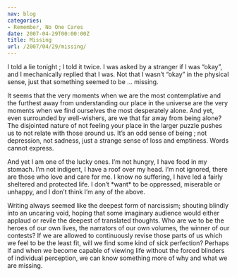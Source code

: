 ```yaml
---
nav: blog
categories:
- Remember, No One Cares
date: 2007-04-29T00:00:00Z
title: Missing
url: /2007/04/29/missing/
---
```


I told a lie tonight ; I told it twice. I was asked by a stranger if I was “okay”, and I mechanically replied that I was. Not that I wasn’t “okay” in the physical sense, just that something seemed to be … missing.

It seems that the very moments when we are the most contemplative and the furthest away from understanding our place in the universe are the very moments when we find ourselves the most desperately alone. And yet, even surrounded by well-wishers, are we that far away from being alone? The disjointed nature of not feeling your place in the larger puzzle pushes us to not relate with those around us. It’s an odd sense of being ; not depression, not sadness, just a strange sense of loss and emptiness. Words cannot express.

And yet I am one of the lucky ones. I’m not hungry, I have food in my stomach. I’m not indigent, I have a roof over my head. I’m not ignored, there are those who love and care for me. I know no suffering, I have led a fairly sheltered and protected life. I don’t \*want\* to be oppressed, miserable or unhappy, and I don’t think I’m any of the above.

Writing always seemed like the deepest form of narcissism; shouting blindly into an uncaring void, hoping that some imaginary audience would either applaud or revile the deepest of translated thoughts. Who are we to be the heroes of our own lives, the narrators of our own volumes, the winner of our contests? If we are allowed to continuously revise those parts of us which we feel to be the least fit, will we find some kind of sick perfection? Perhaps if and when we become capable of viewing life without the forced blinders of individual perception, we can know something more of why and what we are missing.
